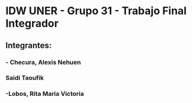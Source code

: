 # IDW UNER - Grupo 31 - Trabajo Final Integrador

## Integrantes:

### - Checura, Alexis Nehuen

###  Saidi Taoufik

### -Lobos, Rita Maria Victoria
